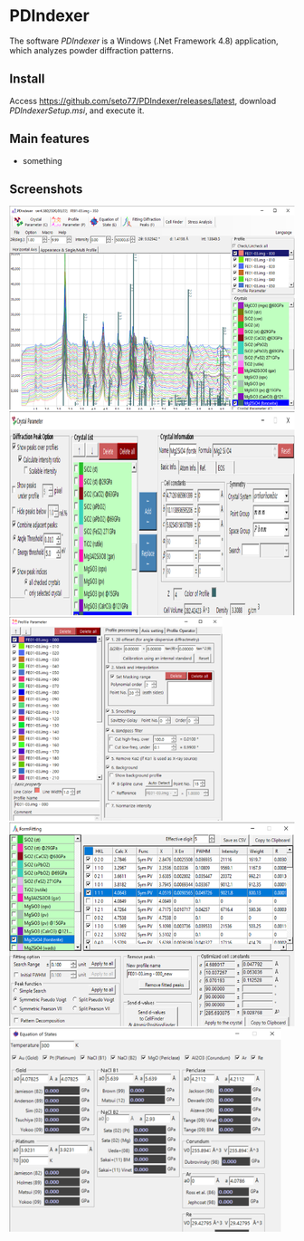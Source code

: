 # PDIndexer

The software *PDIndexer* is a Windows (.Net Framework 4.8) application,
 which analyzes powder diffraction patterns.

## Install
Access https://github.com/seto77/PDIndexer/releases/latest, download *PDIndexerSetup.msi*, and execute it.

## Main features
* something
  
## Screenshots
<img src="Screenshots/Main.png" height="360px"><img src="Screenshots/CrystalParameter.png" height="360px"><img src="Screenshots/ProfileParameter.png" height="360px"><img src="Screenshots/FittingDiffractionPeaks.png" height="360px"><img src="Screenshots/EquationOfStates.png" height="360px">

